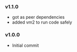 ### v1.1.0

- got as peer dependencies
- added vm2 to run code safely

### v1.0.0

- Initial commit
